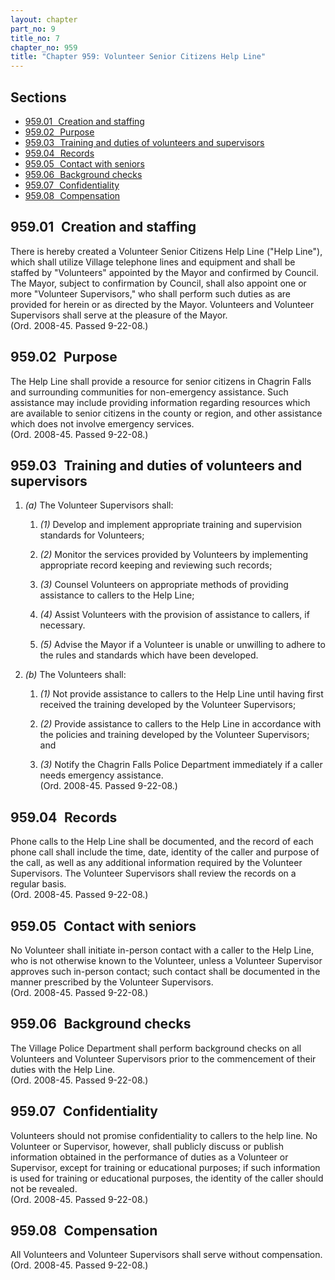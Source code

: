 ```yaml
---
layout: chapter
part_no: 9
title_no: 7
chapter_no: 959
title: "Chapter 959: Volunteer Senior Citizens Help Line"
---
```


## Sections

* [959.01   Creation and staffing](#95901-creation-and-staffing)
* [959.02   Purpose](#95902-purpose)
* [959.03   Training and duties of volunteers and supervisors](#95903-training-and-duties-of-volunteers-and-supervisors)
* [959.04   Records](#95904-records)
* [959.05   Contact with seniors](#95905-contact-with-seniors)
* [959.06   Background checks](#95906-background-checks)
* [959.07   Confidentiality](#95907-confidentiality)
* [959.08   Compensation](#95908-compensation)

## 959.01   Creation and staffing

There is hereby created a Volunteer Senior Citizens Help Line ("Help Line"),
which shall utilize Village telephone lines and equipment and shall be staffed
by "Volunteers" appointed by the Mayor and confirmed by Council. The Mayor,
subject to confirmation by Council, shall also appoint one or more "Volunteer
Supervisors," who shall perform such duties as are provided for herein or as
directed by the Mayor. Volunteers and Volunteer Supervisors shall serve at the
pleasure of the Mayor.  
(Ord. 2008-45. Passed 9-22-08.)

## 959.02   Purpose

The Help Line shall provide a resource for senior citizens in Chagrin Falls and
surrounding communities for non-emergency assistance. Such assistance may
include providing information regarding resources which are available to senior
citizens in the county or region, and other assistance which does not involve
emergency services.  
(Ord. 2008-45. Passed 9-22-08.)

## 959.03   Training and duties of volunteers and supervisors

1. _(a)_ The Volunteer Supervisors shall:

    1. _(1)_ Develop and implement appropriate training and supervision
    standards for Volunteers;

    2. _(2)_ Monitor the services provided by Volunteers by implementing
    appropriate record keeping and reviewing such records;

    3. _(3)_ Counsel Volunteers on appropriate methods of providing assistance
    to callers to the Help Line;

    4. _(4)_ Assist Volunteers with the provision of assistance to callers, if
    necessary.

    5. _(5)_ Advise the Mayor if a Volunteer is unable or unwilling to adhere to
    the rules and standards which have been developed.

2. _(b)_ The Volunteers shall:

    1. _(1)_ Not provide assistance to callers to the Help Line until having
    first received the training developed by the Volunteer Supervisors;

    2. _(2)_ Provide assistance to callers to the Help Line in accordance with
    the policies and training developed by the Volunteer Supervisors; and

    3. _(3)_ Notify the Chagrin Falls Police Department immediately if a caller
    needs emergency assistance.  
    (Ord. 2008-45. Passed 9-22-08.)

## 959.04   Records

Phone calls to the Help Line shall be documented, and the record of each phone
call shall include the time, date, identity of the caller and purpose of the
call, as well as any additional information required by the Volunteer
Supervisors. The Volunteer Supervisors shall review the records on a regular
basis.  
(Ord. 2008-45. Passed 9-22-08.)

## 959.05   Contact with seniors

No Volunteer shall initiate in-person contact with a caller to the Help Line,
who is not otherwise known to the Volunteer, unless a Volunteer Supervisor
approves such in-person contact; such contact shall be documented in the manner
prescribed by the Volunteer Supervisors.  
(Ord. 2008-45. Passed 9-22-08.)

## 959.06   Background checks

The Village Police Department shall perform background checks on all Volunteers
and Volunteer Supervisors prior to the commencement of their duties with the
Help Line.  
(Ord. 2008-45. Passed 9-22-08.)

## 959.07   Confidentiality

Volunteers should not promise confidentiality to callers to the help line. No
Volunteer or Supervisor, however, shall publicly discuss or publish information
obtained in the performance of duties as a Volunteer or Supervisor, except for
training or educational purposes; if such information is used for training or
educational purposes, the identity of the caller should not be revealed.  
(Ord. 2008-45. Passed 9-22-08.)

## 959.08   Compensation

All Volunteers and Volunteer Supervisors shall serve without compensation.  
(Ord. 2008-45. Passed 9-22-08.)

